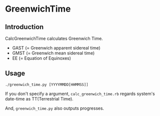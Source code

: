 GreenwichTime
=============

## Introduction

CalcGreenwichTime calculates Greenwich Time.

* GAST (= Greenwich apparent sidereal time)
* GMST (= Greenwich mean sidereal time)
* EE (= Equation of Equinoxes)

## Usage

`./greenwich_time.py [YYYYMMDD[HHMMSS]]`

If you don't specify a argument, `calc_greenwich_time.rb` regards system's date-time as TT(Terrestrial Time).

And, `greenwich_time.py` also outputs progresses.


